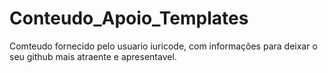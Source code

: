 # Conteudo_Apoio_Templates
Comteudo fornecido pelo usuario iuricode, com informações para deixar o seu github mais atraente e apresentavel.
